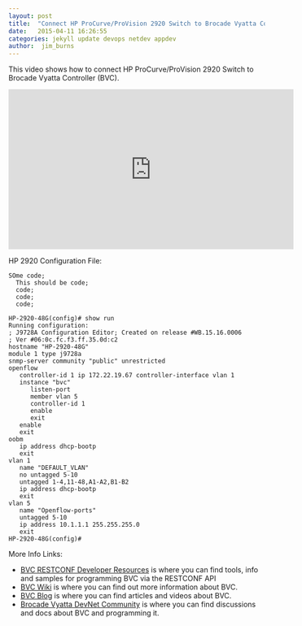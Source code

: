 ```yaml
---
layout: post
title:  "Connect HP ProCurve/ProVision 2920 Switch to Brocade Vyatta Controller(BVC)"
date:   2015-04-11 16:26:55
categories: jekyll update devops netdev appdev
author:  jim_burns
---
```


This video shows how to connect HP ProCurve/ProVision 2920 Switch to Brocade Vyatta Controller (BVC).

<iframe width="560" height="315" src="https://www.youtube.com/embed/_qw--tFSj9E" frameborder="0" allowfullscreen></iframe>

HP 2920 Configuration File:

```
SOme code;
  This should be code;
  code;
  code;
  code;
```

```
HP-2920-48G(config)# show run
Running configuration:
; J9728A Configuration Editor; Created on release #WB.15.16.0006
; Ver #06:0c.fc.f3.ff.35.0d:c2
hostname "HP-2920-48G"
module 1 type j9728a
snmp-server community "public" unrestricted
openflow
   controller-id 1 ip 172.22.19.67 controller-interface vlan 1
   instance "bvc"
      listen-port
      member vlan 5
      controller-id 1
      enable
      exit
   enable
   exit
oobm
   ip address dhcp-bootp
   exit
vlan 1
   name "DEFAULT_VLAN"
   no untagged 5-10
   untagged 1-4,11-48,A1-A2,B1-B2
   ip address dhcp-bootp
   exit
vlan 5
   name "Openflow-ports"
   untagged 5-10
   ip address 10.1.1.1 255.255.255.0
   exit
HP-2920-48G(config)#
```


More Info Links:

 * <a href="https://github.com/BRCDcomm/BVC/wiki/RESTCONF-Developer-Resources" target="_blank">BVC RESTCONF Developer Resources</a> is where you can find tools, info and samples for programming BVC via the RESTCONF API
 * <a href="https://github.com/BRCDcomm/BVC/wiki" target="_blank">BVC Wiki</a> is where you can find out more information about BVC.
 * <a href="https://brcdcomm.github.io/BVC/" target="_blank">BVC Blog</a> is where you can find articles and videos about BVC.
 * <a href="http://community.brocade.com/t5/DevNet/ct-p/APISupport" target="_blank">Brocade Vyatta DevNet Community</a> is where you can find discussions and docs about BVC and programming it.

[InstallBVC]: http://brcdcomm.github.io/BVC/jekyll/update/devops/netdev/appdev/2015/01/19/install-brocade-vyatta-controller.html
[ProgramOpenFlow]: http://brcdcomm.github.io/BVC/jekyll/update/devops/netdev/appdev/2015/02/10/restconf-app-1.html
